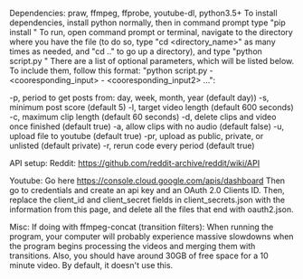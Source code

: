 Dependencies: praw, ffmpeg, ffprobe, youtube-dl, python3.5+
To install dependencies, install python normally, then in command prompt type "pip install <dependency>"
To run, open command prompt or terminal, navigate to the directory where you have the file (to do so, type "cd <directory_name>" as many times as needed, and "cd .." to go up a directory), and type "python script.py <subreddit>"
There are a list of optional parameters, which will be listed below. To include them, follow this format: "python script.py <subreddit> -<letter> <cooresponding_input> -<letter2> <cooresponding_input2> ...":

-p, period to get posts from: day, week, month, year (default day))
-s, minimum post score (default 5)
-l, target video length (default 600 seconds)
-c, maximum clip length (default 60 seconds)
-d, delete clips and video once finished (default true)
-a, allow clips with no audio (default false)
-u, upload file to youtube (default true)
-pr, upload as public, private, or unlisted (default private)
-r, rerun code every period (default true)

API setup:
Reddit:
https://github.com/reddit-archive/reddit/wiki/API

Youtube:
Go here
https://console.cloud.google.com/apis/dashboard
Then go to credentials and create an api key and an OAuth 2.0 Clients ID. Then, replace the client_id and client_secret fields in client_secrets.json with the information from this page, and delete all the files that end with oauth2.json.

Misc:
If doing with ffmpeg-concat (transition filters): When running the program, your computer will probably experience massive slowdowns when the program begins processing the videos and merging them with transitions. Also, you should have around 30GB of free space for a 10 minute video. By default, it doesn't use this.